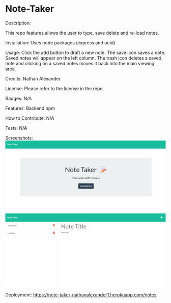 # Note-Taker
Description:

This repo features allows the user to type, save delete and re-load notes.

Installation: Uses node packages (express and uuid)

Usage: Click the add button to draft a new note. The save icon saves a note. Saved notes will appear on the left column. The trash icon deletes a saved note and clicking on a saved notes moves it back into the main viewing area.

Credits: Nathan Alexander

License: Please refer to the license in the repo

Badges: N/A

Features: Backend npm

How to Contribute: N/A

Tests: N/A

Screenshots:
![homepage](./screenshots/nathan-screenshot-one.png)
![notepage](./screenshots/nathan-screenshot-two.png)

Deployment:
https://note-taker-nathanalexander1.herokuapp.com/notes
